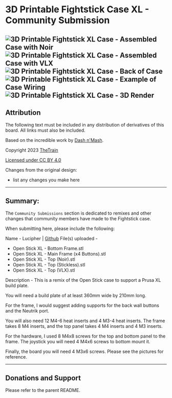 # 3D Printable Fightstick Case XL - Community Submission

![3D Printable Fightstick XL Case - Assembled Case with Noir](https://raw.githubusercontent.com/OpenStickCommunity/Hardware/main/Fightstick%20Case/Community%20submissions/Assets/Fightstick%20XL%20Assets/Images/case_noir01.jpg)
![3D Printable Fightstick XL Case - Assembled Case with VLX](https://raw.githubusercontent.com/OpenStickCommunity/Hardware/main/Fightstick%20Case/Community%20submissions/Assets/Fightstick%20XL%20Assets/Images/case_vlx01.jpg)
![3D Printable Fightstick XL Case - Back of Case](https://raw.githubusercontent.com/OpenStickCommunity/Hardware/main/Fightstick%20Case/Community%20submissions/Assets/Fightstick%20XL%20Assets/Images/case_back01.jpg)
![3D Printable Fightstick XL Case - Example of Case Wiring](https://raw.githubusercontent.com/OpenStickCommunity/Hardware/main/Fightstick%20Case/Community%20submissions/Assets/Fightstick%20XL%20Assets/Images/case_wiring01.jpg)
![3D Printable Fightstick XL Case - 3D Render](https://raw.githubusercontent.com/OpenStickCommunity/Hardware/main/Fightstick%20Case/Community%20submissions/Assets/Fightstick%20XL%20Assets/Images/3drender01.png)
---

## Attribution

The following text must be included in any distribution of derivatives of this board. All links must also be included.

Based on the incredible work by [Dash n'Mash](https://twitter.com/Dash_xx_Mash?s=20).

Copyright 2023 [TheTrain](https://github.com/TheTrainGoes)

[Licensed under CC BY 4.0](https://creativecommons.org/licenses/by/4.0/)

Changes from the original design:
  - list any changes you make here

---


## Summary: 

The `Community Submissions` section is dedicated to remixes and other changes that community members have made to the Fightstick case.  

When submitting here, please include the following:

Name - Lucipher | [Github](https://github.com/arntsonl/)
File(s) uploaded -
  - Open Stick XL - Bottom Frame.stl
  - Open Stick XL - Main Frame (x4 Buttons).stl
  - Open Stick XL - Top (Noir).stl
  - Open Stick XL - Top (Stickless).stl
  - Open Stick XL - Top (VLX).stl
  
Description - This is a remix of the Open Stick case to support a Prusa XL build plate.

You will need a build plate of at least 360mm wide by 210mm long.

For the frame, I would suggest adding supports for the back wall buttons and the Neutrik port.

You will also need 12 M4-6 heat inserts and 4 M3-4 heat inserts. The frame takes 8 M4 inserts, and the top panel takes 4 M4 inserts and 4 M3 inserts.

For the hardware, I used 8 M4x8 screws for the top and bottom panel to the frame. The joystick you will need 4 M4x6 screws to bottom mount it.

Finally, the board you will need 4 M3x6 screws. Please see the pictures for reference.

---

## Donations and Support

Please refer to the parent README.
